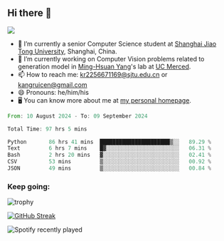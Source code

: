 ## Hi there 👋

![](https://komarev.com/ghpvc/?username=Kr-Panghu)
- 🌱 I’m currently a senior Computer Science student at [Shanghai Jiao Tong University](https://www.sjtu.edu.cn), Shanghai, China.
- 🔭 I’m currently working on Computer Vision problems related to generation model in [Ming-Hsuan Yang](https://faculty.ucmerced.edu/mhyang/)'s lab at [UC Merced](https://www.ucmerced.edu/).
- 📫 How to reach me: kr2256671169@sjtu.edu.cn or kangruicen@gmail.com
- 😄 Pronouns: he/him/his
- 🖥️ You can know more about me at [my personal homepage](https://kr-panghu.github.io).

<!--START_SECTION:waka-->

```rust
From: 10 August 2024 - To: 09 September 2024

Total Time: 97 hrs 5 mins

Python       86 hrs 41 mins  ██████████████████████▒░░   89.29 %
Text         6 hrs 7 mins    █▓░░░░░░░░░░░░░░░░░░░░░░░   06.31 %
Bash         2 hrs 20 mins   ▓░░░░░░░░░░░░░░░░░░░░░░░░   02.41 %
CSV          53 mins         ▒░░░░░░░░░░░░░░░░░░░░░░░░   00.92 %
JSON         49 mins         ▒░░░░░░░░░░░░░░░░░░░░░░░░   00.84 %
```

<!--END_SECTION:waka-->

<h3 align="left">Keep going:</h3>

![trophy](https://github-profile-trophy.vercel.app/?username=Kr-Panghu&theme=onedark&title=MultiLanguage,Stars,Followers,Repositories,Commits,Experience)

[![GitHub Streak](https://github-readme-streak-stats.herokuapp.com/?user=Kr-Panghu)](https://git.io/streak-stats)

![Spotify recently played](https://spotify-recently-played-readme.vercel.app/api?user=313cmgdfngjjlfotpedtywb7cpca)
